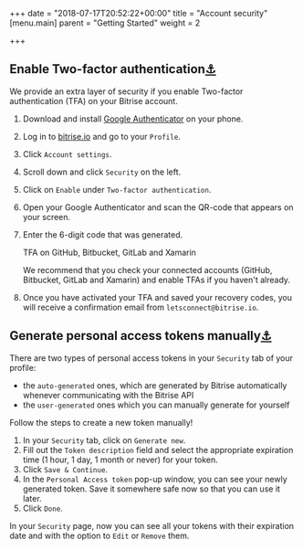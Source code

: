 +++
date = "2018-07-17T20:52:22+00:00"
title = "Account security"
[menu.main]
parent = "Getting Started"
weight = 2

+++
## Enable Two-factor authentication[⚓](https://devcenter.bitrise.io/getting-started/account-security/#enable-two-factor-authentication "Permanent link")

We provide an extra layer of security if you enable Two-factor authentication (TFA) on your Bitrise account.

1. Download and install [Google Authenticator](https://support.google.com/accounts/answer/1066447?hl=en) on your phone.
2. Log in to [bitrise.io](https://www.bitrise.io/) and go to your `Profile`.
3. Click `Account settings`.
4. Scroll down and click `Security` on the left.
5. Click on `Enable` under `Two-factor authentication`.
6. Open your Google Authenticator and scan the QR-code that appears on your screen.
7. Enter the 6-digit code that was generated.

   TFA on GitHub, Bitbucket, GitLab and Xamarin

   We recommend that you check your connected accounts (GitHub, Bitbucket, GitLab and Xamarin) and enable TFAs if you haven't already.
8. Once you have activated your TFA and saved your recovery codes, you will receive a confirmation email from `letsconnect@bitrise.io`.

## Generate personal access tokens manually[⚓](https://devcenter.bitrise.io/getting-started/account-security/#generate-personal-access-tokens-manually "Permanent link")

There are two types of personal access tokens in your `Security` tab of your profile:

* the `auto-generated` ones, which are generated by Bitrise automatically whenever communicating with the Bitrise API
* the `user-generated` ones which you can manually generate for yourself

Follow the steps to create a new token manually!

1. In your `Security` tab, click on `Generate new`.
2. Fill out the `Token description` field and select the appropriate expiration time (1 hour, 1 day, 1 month or never) for your token.
3. Click `Save & Continue`.
4. In the `Personal Access token` pop-up window, you can see your newly generated token. Save it somewhere safe now so that you can use it later.
5. Click `Done`.

In your `Security` page, now you can see all your tokens with their expiration date and with the option to `Edit` or `Remove` them.